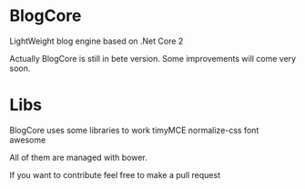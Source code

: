 # BlogCore
LightWeight blog engine based on .Net Core 2

Actually BlogCore is still in bete version.
Some improvements will come very soon.

# Libs
BlogCore uses some libraries to work
timyMCE
normalize-css
font awesome

All of them are managed with bower.


If you want to contribute feel free to make a pull request
